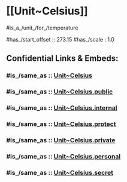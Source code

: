 
# [[Unit~Celsius]] 

#is_a_/unit_/for_/temperature 

#has_/start_offset :: 273.15 
#has_/scale : 1.0


## Confidential Links & Embeds: 

### #is_/same_as :: [Unit~Celsius](/_Standards/Unit/SI-Unit/derived_Unit/Unit~Celsius.md) 

### #is_/same_as :: [Unit~Celsius.public](/_public/Unit/SI-Unit/derived_Unit/Unit~Celsius.public.md) 

### #is_/same_as :: [Unit~Celsius.internal](/_internal/Unit/SI-Unit/derived_Unit/Unit~Celsius.internal.md) 

### #is_/same_as :: [Unit~Celsius.protect](/_protect/Unit/SI-Unit/derived_Unit/Unit~Celsius.protect.md) 

### #is_/same_as :: [Unit~Celsius.private](/_private/Unit/SI-Unit/derived_Unit/Unit~Celsius.private.md) 

### #is_/same_as :: [Unit~Celsius.personal](/_personal/Unit/SI-Unit/derived_Unit/Unit~Celsius.personal.md) 

### #is_/same_as :: [Unit~Celsius.secret](/_secret/Unit/SI-Unit/derived_Unit/Unit~Celsius.secret.md)

